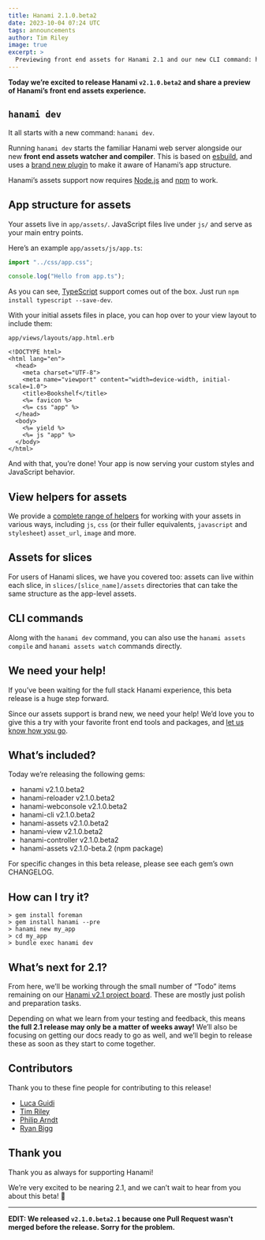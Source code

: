 ```yaml
---
title: Hanami 2.1.0.beta2
date: 2023-10-04 07:24 UTC
tags: announcements
author: Tim Riley
image: true
excerpt: >
  Previewing front end assets for Hanami 2.1 and our new CLI command: hanami dev.
---
```


**Today we’re excited to release Hanami `v2.1.0.beta2` and share a preview of Hanami’s front end assets experience.**

## `hanami dev`

It all starts with a new command: `hanami dev`.

Running `hanami dev` starts the familiar Hanami web server alongside our new **front end assets watcher and compiler**. This is based on [esbuild](https://esbuild.github.io), and uses a [brand new plugin](https://github.com/hanami/assets-js) to make it aware of Hanami’s app structure.

Hanami’s assets support now requires [Node.js](https://nodejs.org) and [npm](https://www.npmjs.com) to work.

## App structure for assets

Your assets live in `app/assets/`. JavaScript files live under `js/` and serve as your main entry points.

Here’s an example `app/assets/js/app.ts`:

```ts
import "../css/app.css";

console.log("Hello from app.ts");
```

As you can see, [TypeScript](https://www.typescriptlang.org) support comes out of the box. Just run `npm install typescript --save-dev`.

With your initial assets files in place, you can hop over to your view layout to include them:

`app/views/layouts/app.html.erb`

```erb
<!DOCTYPE html>
<html lang="en">
  <head>
    <meta charset="UTF-8">
    <meta name="viewport" content="width=device-width, initial-scale=1.0">
    <title>Bookshelf</title>
    <%= favicon %>
    <%= css "app" %>
  </head>
  <body>
    <%= yield %>
    <%= js "app" %>
  </body>
</html>
```

And with that, you’re done! Your app is now serving your custom styles and JavaScript behavior.

## View helpers for assets

We provide a [complete range of helpers](https://github.com/hanami/hanami/blob/965aa5aeb25b0a16b9c519866f14b4fa916d290a/lib/hanami/helpers/assets_helper.rb#L1) for working with your assets in various ways, including `js`, `css` (or their fuller equivalents, `javascript` and `stylesheet`) `asset_url`, `image` and more.

## Assets for slices

For users of Hanami slices, we have you covered too: assets can live within each slice, in `slices/[slice_name]/assets` directories that can take the same structure as the app-level assets.

## CLI commands

Along with the `hanami dev` command, you can also use the `hanami assets compile` and `hanami assets watch` commands directly.

## We need your help!

If you’ve been waiting for the full stack Hanami experience, this beta release is a huge step forward.

Since our assets support is brand new, we need your help! We’d love you to give this a try with your favorite front end tools and packages, and [let us know how you go](https://discourse.hanamirb.org).

## What’s included?

Today we’re releasing the following gems:

- hanami v2.1.0.beta2
- hanami-reloader v2.1.0.beta2
- hanami-webconsole v2.1.0.beta2
- hanami-cli v2.1.0.beta2
- hanami-assets v2.1.0.beta2
- hanami-view v2.1.0.beta2
- hanami-controller v2.1.0.beta2
- hanami-assets v2.1.0-beta.2 (npm package)

For specific changes in this beta release, please see each gem’s own CHANGELOG.

## How can I try it?

```shell
> gem install foreman
> gem install hanami --pre
> hanami new my_app
> cd my_app
> bundle exec hanami dev
```

## What’s next for 2.1?

From here, we’ll be working through the small number of “Todo” items remaining on our [Hanami v2.1 project board](https://github.com/orgs/hanami/projects/2/views/1). These are mostly just polish and preparation tasks.

Depending on what we learn from your testing and feedback, this means **the full 2.1 release may only be a matter of weeks away!** We’ll also be focusing on getting our docs ready to go as well, and we’ll begin to release these as soon as they start to come together.

## Contributors

Thank you to these fine people for contributing to this release!

- [Luca Guidi](https://github.com/jodosha)
- [Tim Riley](https://github.com/timriley)
- [Philip Arndt](https://github.com/parndt)
- [Ryan Bigg](https://github.com/radar)

## Thank you

Thank you as always for supporting Hanami!

We’re very excited to be nearing 2.1, and we can’t wait to hear from you about this beta! 🌸

---

**EDIT: We released `v2.1.0.beta2.1` because one Pull Request wasn't merged before the release. Sorry for the problem.**
